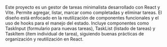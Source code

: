 Este proyecto es un gestor de tareas minimalista desarrollado con React y Vite. Permite agregar, listar, marcar como completadas y eliminar tareas. El diseño está enfocado en la reutilización de componentes funcionales y el uso de hooks para el manejo del estado. Incluye componentes como TaskInput (formulario para nuevas tareas), TaskList (listado de tareas) y TaskItem (ítem individual de tarea), siguiendo buenas prácticas de organización y reutilización en React.